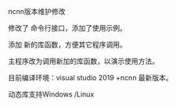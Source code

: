 ncnn版本维护修改

修改了 命令行接口，添加了使用示例。

添加 新的库函数，方便其它程序调用。

主程序改为调用新加的库函数，以演示使用方法。



目前编译环境：visual studio 2019 +ncnn 最新版本。



动态库支持Windows /Linux